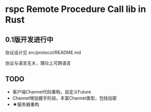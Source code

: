 # rspc Remote Procedure Call lib in Rust

## 0.1版开发进行中

协议设计见 src/protocol/README.md

协议与语言无关，理论上可跨语言

## TODO

* 客户端Channel代码重构，自定义Future
* Channel增加握手阶段，丰富Channel类型，包括加密
* ★服务器重构
